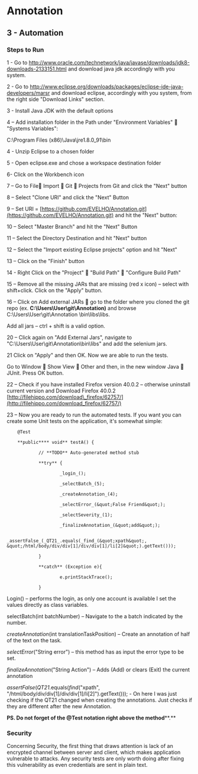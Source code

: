 # Annotation

## 3 - Automation 

### Steps to Run
1 - Go to http://www.oracle.com/technetwork/java/javase/downloads/jdk8-downloads-2133151.html  and download java jdk accordingly with you system.

 
2 - Go to http://www.eclipse.org/downloads/packages/eclipse-ide-java-developers/marsr and download eclipse, accordingly with you system, from the right side &quot;Download Links&quot; section.


3 - Install Java JDK with the default options


4 – Add installation folder in the Path under &quot;Environment Variables&quot;  &quot;Systems Variables&quot;:

C:\Program Files (x86)\Java\jre1.8.0\_91\bin


4 - Unzip Eclipse to a chosen folder

5 - Open eclipse.exe and chose a workspace destination folder


6- Click on the Workbench icon

7 –  Go to File Import  Git  Projects from Git and click the &quot;Next&quot; button


8 – Select &quot;Clone URI&quot; and click the &quot;Next&quot; Button


9 – Set URI = [https://github.com/EVELHO/Annotation.git](https://github.com/EVELHO/Annotation.git) and hit the &quot;Next&quot; button:

10 – Select &quot;Master Branch&quot; and hit the &quot;Next&quot; Button

 
11 – Select the Directory Destination and hit &quot;Next&quot; button


12 – Select the &quot;Import existing Eclipse projects&quot; option and hit &quot;Next&quot;


13 – Click on the &quot;Finish&quot; button


14 - Right Click on the &quot;Project&quot;  &quot;Build Path&quot;  &quot;Configure Build Path&quot;

 
15 – Remove all the missing JARs that are missing (red x icon) – select with shift+click. Click on the &quot;Apply&quot; button.


16 – Click on Add external JARs  go to the folder where you cloned the git repo (ex. **C:\Users\User\git\Annotation)** and browse C:\Users\User\git\Annotation \bin\libs\libs.

Add all jars – ctrl + shift is a valid option.

 
20 – Click again on &quot;Add External Jars&quot;, navigate to &quot;C:\Users\User\git\Annotation\bin\libs&quot; and add the selenium jars.


21 Click on &quot;Apply&quot; and then OK. Now we are able to run the tests.

Go to Window  Show View  Other and then, in the new window Java  JUnit. Press OK button.


22 – Check if you have installed Firefox version 40.0.2 – otherwise uninstall current version and Download Firefox 40.0.2 [http://filehippo.com/download\_firefox/62757/](http://filehippo.com/download_firefox/62757/)











23 – Now you are ready to run the automated tests. If you want you can create some Unit tests on the application, it&#39;s somewhat simple:

        @Test

        **public**** void** testA() {

                // **TODO** Auto-generated method stub

                **try** {

                        _login_();

                        _selectBatch_(5);

                        _createAnnotation_(4);

                        _selectError_(&quot;False Friend&quot;);

                        _selectSeverity_(1);

                        _finalizeAnnotation_(&quot;add&quot;);

                        _assertFalse_(_QT21_.equals(_find_(&quot;xpath&quot;, &quot;/html/body/div/div[1]/div/div[1]/li[2]&quot;).getText()));

                }

                **catch** (Exception e){

                        e.printStackTrace();

                }

Login() – performs the login, as only one account is available I set the values directly as class variables.

selectBatch(int batchNumber) – Navigate to the a batch indicated by the number.

_createAnnotation_(int translationTaskPosition) – Create an annotation of half of the text on the task.

_selectError_(&quot;String error&quot;) – this method has as input the error type to be set.

_finalizeAnnotation_(&quot;String Action&quot;) – Adds (Add) or clears (Exit) the current annotation

_assertFalse_(_QT21_.equals(_find_(&quot;xpath&quot;, &quot;/html/body/div/div[1]/div/div[1]/li[2]&quot;).getText())); - On here I was just checking if the QT21 changed when creating the annotations. Just checks if they are different after the new Annotation.

**PS. Do not forget of the @Test notation right above the method****.**




### Security
Concerning Security, the first thing that draws attention is lack of an encrypted channel between server and client, which makes application vulnerable to attacks.
Any security tests are only worth doing after fixing this vulnerability as even credentials are sent in plain text.
